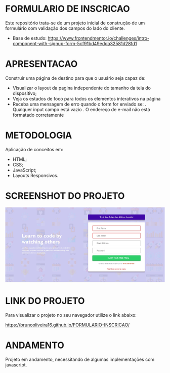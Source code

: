 # FORMULARIO DE INSCRICAO
Este repositório trata-se de um projeto inicial de construção de um formulário com validação dos campos do lado do cliente.

- Base de estudo: https://www.frontendmentor.io/challenges/intro-component-with-signup-form-5cf91bd49edda32581d28fd1

# APRESENTACAO
Construir uma página de destino para que o usuário seja capaz de:
- Visualizar o layout da pagina independente do tamanho da tela do dispositivo;
- Veja os estados de foco para todos os elementos interativos na página
- Receba uma mensagem de erro quando o form for enviado se:
. Qualquer input campo está vazio
. O endereço de e-mail não está formatado corretamente

# METODOLOGIA
Aplicação de conceitos em:
- HTML;
- CSS;
- JavaScript;
- Layouts Responsivos.

# SCREENSHOT DO PROJETO

![Screenshot](./screenshot/screenshot.jpg)

# LINK DO PROJETO
Para visualizar o projeto no seu navegador utilize o link abaixo:

https://brunooliveira16.github.io/FORMULARIO-INSCRICAO/

# ANDAMENTO
Projeto em andamento, necessitando de algumas implementações com javascript.
